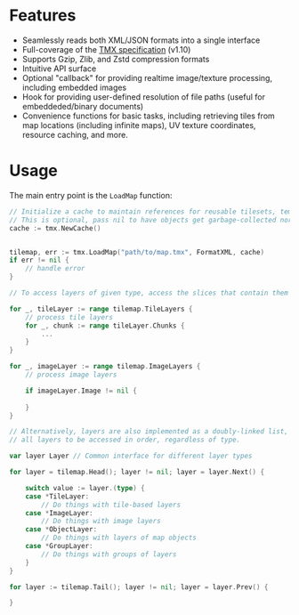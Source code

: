 # Features

* Seamlessly reads both XML/JSON formats into a single interface
* Full-coverage of the [TMX specification](https://doc.mapeditor.org/en/stable/reference/tmx-map-format/#) (v1.10)
* Supports Gzip, Zlib, and Zstd compression formats
* Intuitive API surface
* Optional "callback" for providing realtime image/texture processing, including embedded images
* Hook for providing user-defined resolution of file paths (useful for embeddeded/binary documents)
* Convenience functions for basic tasks, including retrieving tiles from map locations (including infinite maps), UV texture coordinates, resource caching, and more.

# Usage

The main entry point is the `LoadMap` function:

```go
// Initialize a cache to maintain references for reusable tilesets, templates, etc.
// This is optional, pass nil to have objects get garbage-collected normally.
cache := tmx.NewCache()


tilemap, err := tmx.LoadMap("path/to/map.tmx", FormatXML, cache)
if err != nil {
    // handle error
}

// To access layers of given type, access the slices that contain them directly.

for _, tileLayer := range tilemap.TileLayers {
    // process tile layers
    for _, chunk := range tileLayer.Chunks {
        ...
    }
} 

for _, imageLayer := range tilemap.ImageLayers {
    // process image layers

    if imageLayer.Image != nil {
        
    }
}

// Alternatively, layers are also implemented as a doubly-linked list, which allows
// all layers to be accessed in order, regardless of type.

var layer Layer // Common interface for different layer types

for layer = tilemap.Head(); layer != nil; layer = layer.Next() {

    switch value := layer.(type) {
    case *TileLayer:
        // Do things with tile-based layers
    case *ImageLayer:
        // Do things with image layers
    case *ObjectLayer:
        // Do things with layers of map objects
    case *GroupLayer:
        // Do things with groups of layers
    }
}

for layer := tilemap.Tail(); layer != nil; layer = layer.Prev() {

}

```
